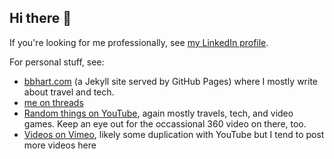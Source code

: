 ## Hi there 👋

If you're looking for me professionally, see [my LinkedIn profile](https://linkedin.com/in/bhart).

For personal stuff, see:
- [bbhart.com](https://www.bbhart.com) (a Jekyll site served by GitHub Pages) where I mostly write about travel and tech.
- [me on threads](https://www.threads.net/@bbhart_insta)
- [Random things on YouTube](https://www.youtube.com/@BrianHart), again mostly travels, tech, and video games. Keep an eye
  out for the occassional 360 video on there, too.
- [Videos on Vimeo](https://vimeo.com/bbhart), likely some duplication with YouTube but I tend to post more videos here


<!--
**bbhart/bbhart** is a ✨ _special_ ✨ repository because its `README.md` (this file) appears on your GitHub profile.

Here are some ideas to get you started:

- 🔭 I’m currently working on ...
- 🌱 I’m currently learning ...
- 👯 I’m looking to collaborate on ...
- 🤔 I’m looking for help with ...
- 💬 Ask me about ...
- 📫 How to reach me: ...
- 😄 Pronouns: ...
- ⚡ Fun fact: ...
-->
